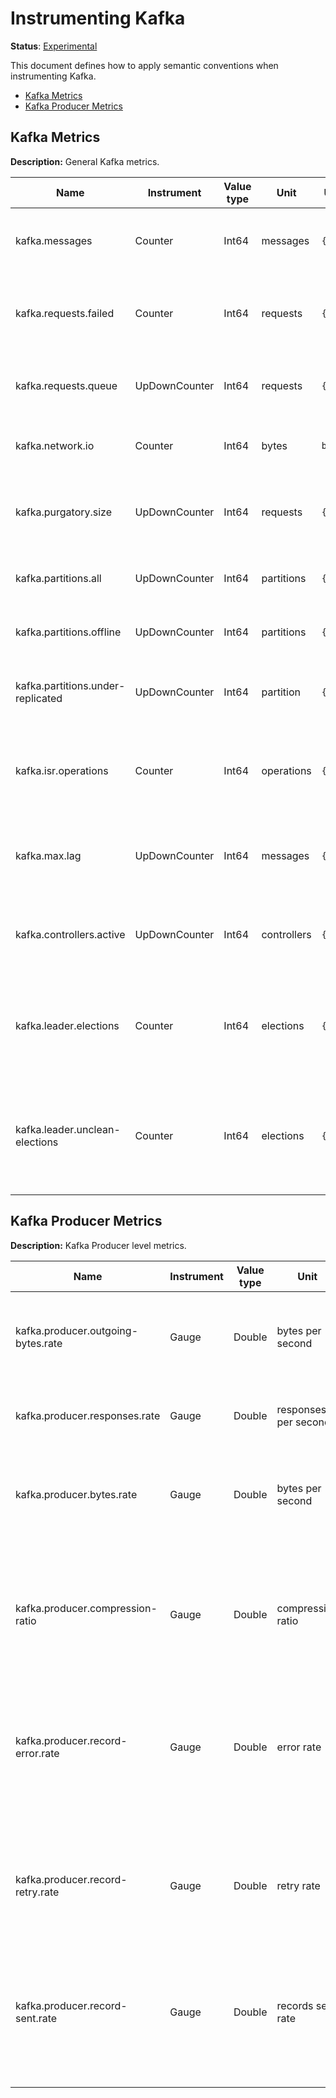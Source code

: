 # Instrumenting Kafka

**Status**: [Experimental](../../../document-status.md)

This document defines how to apply semantic conventions when instrumenting Kafka.

<!-- toc -->

- [Kafka Metrics](#kafka-metrics)
- [Kafka Producer Metrics](#kafka-producer-metrics)

<!-- tocstop -->

## Kafka Metrics

**Description:** General Kafka metrics.

| Name                                 | Instrument    | Value type | Unit   | Unit ([UCUM](../README.md#instrument-units)) | Description    | Attribute Key | Attribute Values |
| ------------------------------------ | ------------- | ---------- | ------ | -------------------------------------------- | -------------- | ------------- | ---------------- |
| kafka.messages                       | Counter       | Int64      | messages | `{messages}` | The number of messages received by the broker. | | |
| kafka.requests.failed                | Counter       | Int64      | requests | `{requests}` | The number of requests to the broker resulting in a failure. | `type`  | `produce`, `fetch` |
| kafka.requests.queue                 | UpDownCounter | Int64      | requests | `{requests}` | The number of requests in the request queue. | | |
| kafka.network.io                     | Counter       | Int64      | bytes | `by` | The bytes received or sent by the broker. | `state` | `in`, `out` |
| kafka.purgatory.size                 | UpDownCounter | Int64      | requests | `{requests}` | The number of requests waiting in the purgatory.  | `type` | `produce`, `fetch` |
| kafka.partitions.all                 | UpDownCounter | Int64      | partitions | `{partitions}` | The number of partitions in the broker.  | | |
| kafka.partitions.offline             | UpDownCounter | Int64      | partitions | `{partitions}` | The number of offline partitions. | | |
| kafka.partitions.under-replicated    | UpDownCounter | Int64      | partition  | `{partitions}` | The number of under replicated partitions. | | |
| kafka.isr.operations                 | Counter       | Int64      | operations | `{operations}` | The number of in-sync replica shrink and expand operations. | `operation` | `shrink`, `expand` |
| kafka.max.lag                        | UpDownCounter | Int64      | messages   | `{messages}`   | Max lag in messages between follower and leader replicas. | | |
| kafka.controllers.active             | UpDownCounter | Int64      | controllers | `{controllers}` | The number of active controllers in the broker. | | |
| kafka.leader.elections               | Counter       | Int64      | elections | `{elections}` | Leader election rate (increasing values indicates broker failures). | | |
| kafka.leader.unclean-elections       | Counter       | Int64      | elections | `{elections}` | Unclean leader election rate (increasing values indicates broker failures). | | |

## Kafka Producer Metrics

**Description:** Kafka Producer level metrics.

| Name                                 | Instrument    | Value type | Unit   | Unit ([UCUM](../README.md#instrument-units)) | Description    | Attribute Key | Attribute Values |
| ------------------------------------ | ------------- | ---------- | ------ | -------------------------------------------- | -------------- | ------------- | ---------------- |
| kafka.producer.outgoing-bytes.rate   | Gauge         | Double     | bytes per second | `by`/s | The average number of outgoing bytes sent per second to all servers. | `client-id` | `client-id` value |
| kafka.producer.responses.rate        | Gauge         | Double     | responses per second | `{responses}/s` | The average number of responses received per second. | `client-id` | `client-id` value |
| kafka.producer.bytes.rate            | Gauge         | Double     | bytes per second | `by/s` | The average number of bytes sent per second for a specific topic. | `client-id` | `client-id` value |
|                                      |               |            |                  |        |                                                                   | `topic`     | topic name        |
| kafka.producer.compression-ratio     | Gauge         | Double     | compression ratio | `{compression}` | The average compression ratio of record batches for a specific topic. | `client-id` | `client-id` value |
|                                      |               |            |                   |                 |                                                                       | `topic`     | topic name        |
| kafka.producer.record-error.rate     | Gauge         | Double     | error rate | `{errors}/s` | The average per-second number of record sends that resulted in errors for a specific topic.  | `client-id` | `client-id` value |
|                                      |               |            |            |              |                                                                                              | `topic`     | topic name        |
| kafka.producer.record-retry.rate     | Gauge         | Double     | retry rate | `{retries}/s` | The average per-second number of retried record sends for a specific topic. | `client-id` | `client-id` value  |
|                                      |               |            |            |               |                                                                             | `topic`     | topic name         |
| kafka.producer.record-sent.rate      | Gauge         | Double     | records sent rate | `{records_sent}/s` | The average number of records sent per second for a specific topic.  | `client-id` | `client-id` value  |
|                                      |               |            |                   |                    |                                                                      | `topic`     | topic name         |

